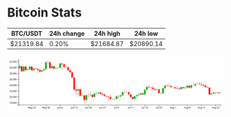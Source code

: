 # Bitcoin Stats

BTC/USDT|24h change|24h high|24h low|
|---|---|---|---|
|$21319.84|0.20%|$21684.87|$20890.14|

<img src="./chart.svg">
